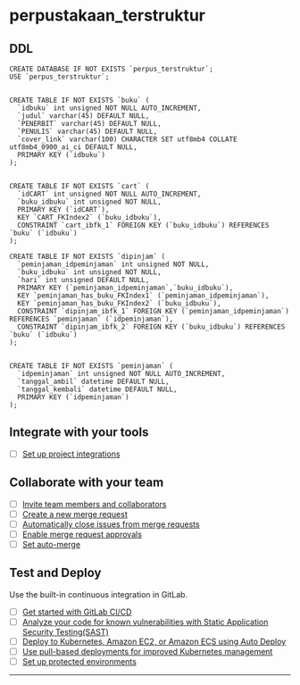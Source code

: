 # perpustakaan_terstruktur

## DDL



```
CREATE DATABASE IF NOT EXISTS `perpus_terstruktur`;
USE `perpus_terstruktur`;


CREATE TABLE IF NOT EXISTS `buku` (
  `idbuku` int unsigned NOT NULL AUTO_INCREMENT,
  `judul` varchar(45) DEFAULT NULL,
  `PENERBIT` varchar(45) DEFAULT NULL,
  `PENULIS` varchar(45) DEFAULT NULL,
  `cover_link` varchar(100) CHARACTER SET utf8mb4 COLLATE utf8mb4_0900_ai_ci DEFAULT NULL,
  PRIMARY KEY (`idbuku`)
);


CREATE TABLE IF NOT EXISTS `cart` (
  `idCART` int unsigned NOT NULL AUTO_INCREMENT,
  `buku_idbuku` int unsigned NOT NULL,
  PRIMARY KEY (`idCART`),
  KEY `CART_FKIndex2` (`buku_idbuku`),
  CONSTRAINT `cart_ibfk_1` FOREIGN KEY (`buku_idbuku`) REFERENCES `buku` (`idbuku`)
);

CREATE TABLE IF NOT EXISTS `dipinjam` (
  `peminjaman_idpeminjaman` int unsigned NOT NULL,
  `buku_idbuku` int unsigned NOT NULL,
  `hari` int unsigned DEFAULT NULL,
  PRIMARY KEY (`peminjaman_idpeminjaman`,`buku_idbuku`),
  KEY `peminjaman_has_buku_FKIndex1` (`peminjaman_idpeminjaman`),
  KEY `peminjaman_has_buku_FKIndex2` (`buku_idbuku`),
  CONSTRAINT `dipinjam_ibfk_1` FOREIGN KEY (`peminjaman_idpeminjaman`) REFERENCES `peminjaman` (`idpeminjaman`),
  CONSTRAINT `dipinjam_ibfk_2` FOREIGN KEY (`buku_idbuku`) REFERENCES `buku` (`idbuku`)
);


CREATE TABLE IF NOT EXISTS `peminjaman` (
  `idpeminjaman` int unsigned NOT NULL AUTO_INCREMENT,
  `tanggal_ambil` datetime DEFAULT NULL,
  `tanggal_kembali` datetime DEFAULT NULL,
  PRIMARY KEY (`idpeminjaman`)
);

```

## Integrate with your tools

- [ ] [Set up project integrations](https://gitlab.com/ies5/perpustakaan_terstruktur/-/settings/integrations)

## Collaborate with your team

- [ ] [Invite team members and collaborators](https://docs.gitlab.com/ee/user/project/members/)
- [ ] [Create a new merge request](https://docs.gitlab.com/ee/user/project/merge_requests/creating_merge_requests.html)
- [ ] [Automatically close issues from merge requests](https://docs.gitlab.com/ee/user/project/issues/managing_issues.html#closing-issues-automatically)
- [ ] [Enable merge request approvals](https://docs.gitlab.com/ee/user/project/merge_requests/approvals/)
- [ ] [Set auto-merge](https://docs.gitlab.com/ee/user/project/merge_requests/merge_when_pipeline_succeeds.html)

## Test and Deploy

Use the built-in continuous integration in GitLab.

- [ ] [Get started with GitLab CI/CD](https://docs.gitlab.com/ee/ci/quick_start/index.html)
- [ ] [Analyze your code for known vulnerabilities with Static Application Security Testing(SAST)](https://docs.gitlab.com/ee/user/application_security/sast/)
- [ ] [Deploy to Kubernetes, Amazon EC2, or Amazon ECS using Auto Deploy](https://docs.gitlab.com/ee/topics/autodevops/requirements.html)
- [ ] [Use pull-based deployments for improved Kubernetes management](https://docs.gitlab.com/ee/user/clusters/agent/)
- [ ] [Set up protected environments](https://docs.gitlab.com/ee/ci/environments/protected_environments.html)

***
